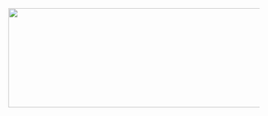 <div align="center">
    <img src="https://64.media.tumblr.com/d00f8096eefbc152bd3bcafbb552df10/tumblr_oo0g7aHMGQ1qflto8o1_500.gif" width=800 height=200/>
</div>


